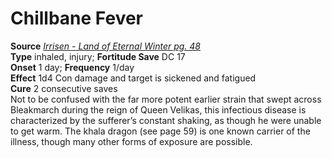# Chillbane Fever

**Source** [_Irrisen - Land of Eternal Winter pg. 48_](http://paizo.com/products/btpy8w7f?Pathfinder-Campaign-Setting-Irrisen-Land-of-Eternal-Winter)  
**Type** inhaled, injury; **Fortitude Save** DC 17  
**Onset** 1 day; **Frequency** 1/day  
**Effect** 1d4 Con damage and target is sickened and fatigued  
**Cure** 2 consecutive saves  
Not to be confused with the far more potent earlier strain that swept across Bleakmarch during the reign of Queen Velikas, this infectious disease is characterized by the sufferer’s constant shaking, as though he were unable to get warm. The khala dragon (see page 59) is one known carrier of the illness, though many other forms of exposure are possible.